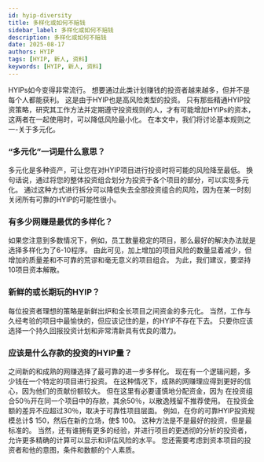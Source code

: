 ```yaml
---
id: hyip-diversity
title: 多样化或如何不赔钱
sidebar_label: 多样化或如何不赔钱
description: 多样化或如何不赔钱
date: 2025-08-17
authors: HYIP
tags: [HYIP, 新人, 资料]
keywords: [HYIP, 新人, 资料]
---
```


HYIPs如今变得非常流行。 想要通过此类计划赚钱的投资者越来越多，但并不是每个人都能获利。 这是由于HYIP也是高风险类型的投资。 只有那些精通HYIP投资策略，研究其工作方法并定期遵守投资规则的人，才有可能增加HYIPs的资本，这两者在一起使用时，可以降低风险最小化。 在本文中，我们将讨论基本规则之一-关于多元化。 

### “多元化”一词是什么意思？ 
多元化是多种资产，可让您在对HYIP项目进行投资时将可能的风险降至最低。 换句话说，通过将您的整体投资组合划分为投资于各个项目的部分，可以实现多元化。 通过这种方式进行拆分可以降低失去全部投资组合的风险，因为在某一时刻关闭所有可靠的HYIP的可能性很小。 

### 有多少网赚是最优的多样化？ 
如果您注意到多数情况下，例如，员工数量稳定的项目，那么最好的解决办法就是选择多样化为了6-10程序。 
由此可见，加上增加的项目风险的数量显着减少，但增加的质量差和不可靠的荒谬和毫无意义的项目组合。 为此，我们建议，要坚持10项目资本解散。 

### 新鲜的或长期玩的HYIP？ 
每位投资者理想的策略是新鲜出炉和全长项目之间资金的多元化。 当然，工作与久经考验的项目中最愉快的，但应该记住的是，的HYIP不存在下去。 只要你应该选择一个持久回报投资计划和非常清新具有优良的潜力。 

### 应该是什么存款的投资的HYIP量？ 
之间新的和成熟的网赚选择了最可靠的进一步多样化。 现在有一个逻辑问题，多少钱在一个特定的项目进行投资。 在这种情况下，成熟的网赚理应得到更好的信心，因为他们的贡献份额较大。 但在这里有必要谨慎地分配资金，因为 在投资组合50％开在同一个项目中的存款，其余50％，以散逸残留不推荐使用。 在投资金额的差异不应超过30％，取决于可靠性项目层面。 例如，在你的可靠HYIP投资规模总计$ 150，然后在新的立场，使$ 100。 这种方法是不是最好的投资，但是最标准的。 当然，还有谁拥有更多的经验，并进行项目的更透彻的分析的投资者，允许更多精确的计算可以显示和评估风险的水平。 您还需要考虑到资本项目的投资者和他的意图，条件和数额的个人素质。









